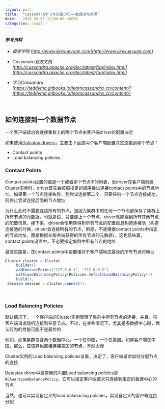 ```yaml
---
layout: post
title:  "Cassandra学习与实践(六)——数据读写原理"
date:   2018-09-07 12:00:00 +0800
categories: nosql
---
```


#### *参考资料*

- *极客学院 [http://www.jikexueyuan.com](http://www.jikexueyuan.com)*

- *Cassandra官方文档 [http://cassandra.apache.org/doc/latest/faq/index.html](http://cassandra.apache.org/doc/latest/faq/index.html)*

- *学习Cassandra [https://teddyma.gitbooks.io/learncassandra_cn/content/](https://teddyma.gitbooks.io/learncassandra_cn/content/)*


<br>

## 如何连接到一个数据节点

一个客户端请求会连接集群上的哪个节点由客户端driver的配置决定

如果使用[Datastax drivers](http://www.datastax.com/download)，主要由下面这两个客户端配置决定连接到哪个节点：

- Contact points
- Load balancing policies

### Contact Points

Contact points设置的值是一个或者多个节点IP的列表，当driver在客户端创建Cluster实例时，driver首先会按照指定的顺序尝试连接contact points中的节点地址。如果第一个节点连接失败，则尝试连接第二个。只要任何一个节点连接成功，则停止尝试连接后面的节点地址

为什么此时不需要连接所有的节点，是因为集群中的任何一个节点都保存了集群上所有节点的元数据，也就是说，只要连上一个节点，driver就能得到所有其他节点的配置信息。接下来，driver会使用获得到所有节点的配置信息构造连接池（构造连接池的时候，driver会连接所有的节点，但是，不是根据contact points中指定的节点地址，而是根据从服务端获得的所有节点的元数据）。这也意味着，contact points设置中，不必要指定集群中所有节点的地址

最佳实践是，在contact points中设置相对于客户端响应最快的所有节点的地址

```java
Cluster cluster = Cluster
	.builder()
  	.addContactPoints("127.0.0.1", "127.0.0.2")
  	.withloadBalancingPolicy(Policies.defaultLoadBalancingPolicy())
  	.build();
 Session session = cluster.connect();
```

<br>

### Load Balancing Policies

默认情况下，一个客户端的Cluster实例管理了集群中所有节点的连接，并且，将客户端请求随机连接到任意节点。不过，在某些情况下，尤其是多数据中心时，默认行为的性能可能不是最优的

例如，如果集群包含两个数据中心，一个在中国，一个在美国。如果客户端在中国，那么，应该避免直接连接美国的节点，不然太慢

Cluster实例的Load balancing policies设置，决定了，客户端请求如何分配节点的连接

Datastax driver中最常用的内置Load balancing policies是`DCAwareLoadBalancePolicy`，它可以指定客户端请求只连接到指定的数据中心的节点

当然，也可以实现自定义的load balanacing policies，实现自定义的客户端连接分配

<br>

















